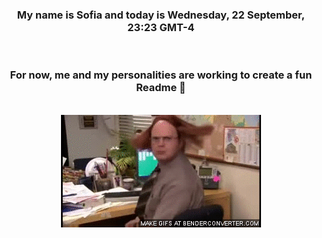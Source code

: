 


<div align="center">
<h3 >My name is Sofia and today is Wednesday, 22 September, 23:23 GMT-4</h3><br>
<h3 >For now, me and my personalities are working to create a fun Readme 👋
</h3><br>
<img src='img/dwight.gif' alt='working...'/>
</div>
